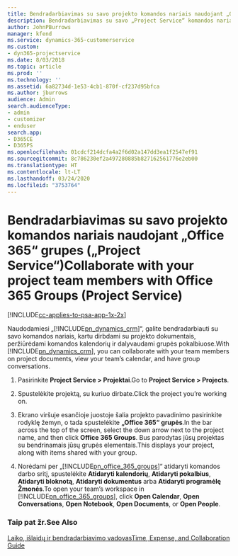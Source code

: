 ```yaml
---
title: Bendradarbiavimas su savo projekto komandos nariais naudojant „Office 365“ grupes
description: Bendradarbiavimas su savo „Project Service“ komandos nariais naudojant „Office 365“ grupes
author: JohnPBurrows
manager: kfend
ms.service: dynamics-365-customerservice
ms.custom:
- dyn365-projectservice
ms.date: 8/03/2018
ms.topic: article
ms.prod: ''
ms.technology: ''
ms.assetid: 6a82734d-1e53-4cb1-870f-cf237d95bfca
ms.author: jburrows
audience: Admin
search.audienceType:
- admin
- customizer
- enduser
search.app:
- D365CE
- D365PS
ms.openlocfilehash: 01cdcf214dcfa4a2f6d02a147dd3ea1f2547ef91
ms.sourcegitcommit: 8c786230ef2a497280885b827162561776e2eb00
ms.translationtype: HT
ms.contentlocale: lt-LT
ms.lasthandoff: 03/24/2020
ms.locfileid: "3753764"
---
```

# <a name="collaborate-with-your-project-team-members-with-office-365-groups-project-service"></a><span data-ttu-id="25be6-103">Bendradarbiavimas su savo projekto komandos nariais naudojant „Office 365“ grupes („Project Service“)</span><span class="sxs-lookup"><span data-stu-id="25be6-103">Collaborate with your project team members with Office 365 Groups (Project Service)</span></span>

[!INCLUDE[cc-applies-to-psa-app-1x-2x](../includes/cc-applies-to-psa-app-1x-2x.md)]

<span data-ttu-id="25be6-104">Naudodamiesi „[!INCLUDE[pn_dynamics_crm](../includes/pn-dynamics-crm.md)]“, galite bendradarbiauti su savo komandos nariais, kartu dirbdami su projekto dokumentais, peržiūrėdami komandos kalendorių ir dalyvaudami grupės pokalbiuose.</span><span class="sxs-lookup"><span data-stu-id="25be6-104">With [!INCLUDE[pn_dynamics_crm](../includes/pn-dynamics-crm.md)], you can collaborate with your team members on project documents, view your team’s calendar, and have group conversations.</span></span>  
  
1. <span data-ttu-id="25be6-105">Pasirinkite **Project Service > Projektai**.</span><span class="sxs-lookup"><span data-stu-id="25be6-105">Go to **Project Service > Projects**.</span></span>  
  
2. <span data-ttu-id="25be6-106">Spustelėkite projektą, su kuriuo dirbate.</span><span class="sxs-lookup"><span data-stu-id="25be6-106">Click the project you’re working on.</span></span>  
  
3. <span data-ttu-id="25be6-107">Ekrano viršuje esančioje juostoje šalia projekto pavadinimo pasirinkite rodyklę žemyn, o tada spustelėkite **„Office 365“ grupės**.</span><span class="sxs-lookup"><span data-stu-id="25be6-107">In the bar across the top of the screen, select the down arrow next to the project name, and then click **Office 365 Groups**.</span></span> <span data-ttu-id="25be6-108">Bus parodytas jūsų projektas su bendrinamais jūsų grupės elementais.</span><span class="sxs-lookup"><span data-stu-id="25be6-108">This displays your project, along with items shared with your group.</span></span>  
  
4. <span data-ttu-id="25be6-109">Norėdami per „[!INCLUDE[pn_office_365_groups](../includes/pn-office-365-groups.md)]“ atidaryti komandos darbo sritį, spustelėkite **Atidaryti kalendorių**, **Atidaryti pokalbius**, **Atidaryti bloknotą**, **Atidaryti dokumentus** arba **Atidaryti programėlę Žmonės**.</span><span class="sxs-lookup"><span data-stu-id="25be6-109">To open your team’s workspace in [!INCLUDE[pn_office_365_groups](../includes/pn-office-365-groups.md)], click **Open Calendar**, **Open Conversations**, **Open Notebook**, **Open Documents**, or **Open People**.</span></span>  
  
### <a name="see-also"></a><span data-ttu-id="25be6-110">Taip pat žr.</span><span class="sxs-lookup"><span data-stu-id="25be6-110">See Also</span></span>  
 [<span data-ttu-id="25be6-111">Laiko, išlaidų ir bendradarbiavimo vadovas</span><span class="sxs-lookup"><span data-stu-id="25be6-111">Time, Expense, and Collaboration Guide</span></span>](../project-service/time-expense-collaboration-guide.md)

